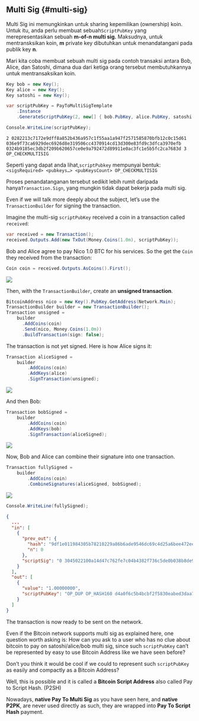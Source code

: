 ## Multi Sig {#multi-sig}

Multi Sig ini memungkinkan untuk sharing kepemilikan \(ownership\) koin.  
Untuk itu, anda perlu membuat sebuah`ScriptPubKey` yang merepresentasikan sebuah **m-of-n multi sig.** Maksudnya, untuk mentransksikan koin, **m** private key dibutuhkan untuk menandatangani pada publik key **n**.

Mari kita coba membuat sebuah multi sig pada contoh transaksi antara Bob, Alice, dan Satoshi, dimana dua dari ketiga orang tersebut membutuhkannya untuk mentransaksikan koin.

```cs
Key bob = new Key();
Key alice = new Key();
Key satoshi = new Key();

var scriptPubKey = PayToMultiSigTemplate
    .Instance
    .GenerateScriptPubKey(2, new[] { bob.PubKey, alice.PubKey, satoshi.PubKey });

Console.WriteLine(scriptPubKey);
```

```
2 0282213c7172e9dff8a852b436a957c1f55aa1a947f2571585870bfb12c0c15d61 036e9f73ca6929dec6926d8e319506cc4370914cd13d300e83fd9c3dfca3970efb 0324b9185ec3db2f209b620657ce0e9a792472d89911e0ac3fc1e5b5fc2ca7683d 3 OP_CHECKMULTISIG
```

Seperti yang dapat anda lihat,`scriptPubkey` mempunyai bentuk: `<sigsRequired> <pubkeys…> <pubKeysCount> OP_CHECKMULTISIG`

Proses penandatanganan tersebut sedikit lebih rumit daripada hanya`Transaction.Sign`, yang mungkin tidak dapat bekerja pada multi sig.

Even if we will talk more deeply about the subject, let’s use the `TransactionBuilder` for signing the transaction.

Imagine the multi-sig `scriptPubKey` received a coin in a transaction called `received`:

```cs
var received = new Transaction();
received.Outputs.Add(new TxOut(Money.Coins(1.0m), scriptPubKey));
```

Bob and Alice agree to pay Nico 1.0 BTC for his services.
So the get the `Coin` they received from the transaction:

```cs
Coin coin = received.Outputs.AsCoins().First();
```

![](../assets/coin.png)

Then, with the `TransactionBuilder`, create an **unsigned transaction**.

```cs
BitcoinAddress nico = new Key().PubKey.GetAddress(Network.Main);
TransactionBuilder builder = new TransactionBuilder();
Transaction unsigned = 
    builder
      .AddCoins(coin)
      .Send(nico, Money.Coins(1.0m))
      .BuildTransaction(sign: false);
```

The transaction is not yet signed. Here is how Alice signs it:

```cs
Transaction aliceSigned =
    builder
        .AddCoins(coin)
        .AddKeys(alice)
        .SignTransaction(unsigned);
```

![](../assets/aliceSigned.png)

And then Bob:

```cs
Transaction bobSigned =
    builder
        .AddCoins(coin)
        .AddKeys(bob)
        .SignTransaction(aliceSigned);
```

![](../assets/bobSigned.png)

Now, Bob and Alice can combine their signature into one transaction.

```cs
Transaction fullySigned =
    builder
        .AddCoins(coin)
        .CombineSignatures(aliceSigned, bobSigned);
```

![](../assets/fullySigned.png)

```cs
Console.WriteLine(fullySigned);
```

```json
{
  ...
  "in": [
    {
      "prev_out": {
        "hash": "9df1e011984305b78210229a86b6ade9546dc69c4d25a6bee472ee7d62ea3c16",
        "n": 0
      },
      "scriptSig": "0 3045022100a14d47c762fe7c04b4382f736c5de0b038b8de92649987bc59bca83ea307b1a202203e38dcc9b0b7f0556a5138fd316cd28639243f05f5ca1afc254b883482ddb91f01 3044022044c9f6818078887587cac126c3c2047b6e5425758e67df64e8d682dfbe373a2902204ae7fda6ada9b7a11c4e362a0389b1bf90abc1f3488fe21041a4f7f14f1d856201"
    }
  ],
  "out": [
    {
      "value": "1.00000000",
      "scriptPubKey": "OP_DUP OP_HASH160 d4a0f6c5b4bcbf2f5830eabed3daa7304fb794d6 OP_EQUALVERIFY OP_CHECKSIG"
    }
  ]
}

```

The transaction is now ready to be sent on the network.

Even if the Bitcoin network supports multi sig as explained here, one question worth asking is: How can you ask to a user who has no clue about bitcoin to pay on satoshi\/alice\/bob multi sig, since such `scriptPubKey` can’t be represented by easy to use Bitcoin Address like we have seen before?

Don’t you think it would be cool if we could to represent such `scriptPubKey` as easily and compactly as a Bitcoin Address?

Well, this is possible and it is called a **Bitcoin Script Address** also called Pay to Script Hash. \(P2SH\)

Nowadays, **native Pay To Multi Sig** as you have seen here, and **native P2PK**, are never used directly as such, they are wrapped into **Pay To Script Hash** payment.

